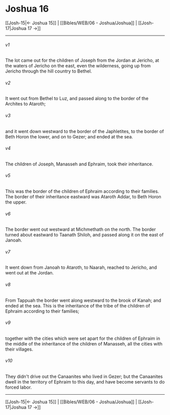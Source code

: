 # Joshua 16

[[Josh-15|← Joshua 15]] | [[Bibles/WEB/06 - Joshua/Joshua]] | [[Josh-17|Joshua 17 →]]
***



###### v1 
The lot came out for the children of Joseph from the Jordan at Jericho, at the waters of Jericho on the east, even the wilderness, going up from Jericho through the hill country to Bethel. 

###### v2 
It went out from Bethel to Luz, and passed along to the border of the Archites to Ataroth; 

###### v3 
and it went down westward to the border of the Japhletites, to the border of Beth Horon the lower, and on to Gezer; and ended at the sea. 

###### v4 
The children of Joseph, Manasseh and Ephraim, took their inheritance. 

###### v5 
This was the border of the children of Ephraim according to their families. The border of their inheritance eastward was Ataroth Addar, to Beth Horon the upper. 

###### v6 
The border went out westward at Michmethath on the north. The border turned about eastward to Taanath Shiloh, and passed along it on the east of Janoah. 

###### v7 
It went down from Janoah to Ataroth, to Naarah, reached to Jericho, and went out at the Jordan. 

###### v8 
From Tappuah the border went along westward to the brook of Kanah; and ended at the sea. This is the inheritance of the tribe of the children of Ephraim according to their families; 

###### v9 
together with the cities which were set apart for the children of Ephraim in the middle of the inheritance of the children of Manasseh, all the cities with their villages. 

###### v10 
They didn't drive out the Canaanites who lived in Gezer; but the Canaanites dwell in the territory of Ephraim to this day, and have become servants to do forced labor.

***
[[Josh-15|← Joshua 15]] | [[Bibles/WEB/06 - Joshua/Joshua]] | [[Josh-17|Joshua 17 →]]
